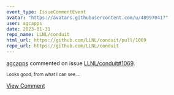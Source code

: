 ```yaml
---
event_type: IssueCommentEvent
avatar: "https://avatars.githubusercontent.com/u/48997041?"
user: agcapps
date: 2023-01-31
repo_name: LLNL/conduit
html_url: https://github.com/LLNL/conduit/pull/1069
repo_url: https://github.com/LLNL/conduit
---
```


<a href='https://github.com/agcapps' target='_blank'>agcapps</a> commented on issue <a href='https://github.com/LLNL/conduit/pull/1069' target='_blank'>LLNL/conduit#1069</a>.

<small>Looks good, from what I can see....</small>

<a href='https://github.com/LLNL/conduit/pull/1069' target='_blank'>View Comment</a>